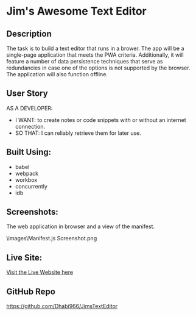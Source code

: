 # Jim's Awesome Text Editor

## Description
The task is to build a text editor that runs in a brower. The app will be a single-page application that meets the PWA criteria. Additionally, it will feature a number of data persistence techniques that serve as redundancies in case one of the options is not supported by the browser. The application will also function offline.

## User Story
AS A DEVELOPER: 
* I WANT: to create notes or code snippets with or without an internet connection.
* SO THAT: I can reliably retrieve them for later use.

## Built Using:
* babel
* webpack
* workbox
* concurrently
* idb

## Screenshots:
The web application in browser and a view of the manifest.

\images\Manifest.js Screenshot.png

## Live Site: 
[Visit the Live Website here](https://jimstextexteditor.herokuapp.com/)

## GitHub Repo
https://github.com/Dhabi966/JimsTextEditor
